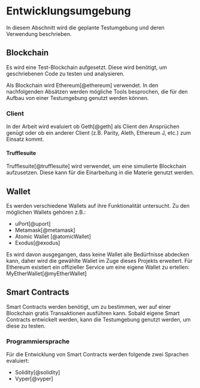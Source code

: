 # Entwicklungsumgebung

In diesem Abschnitt wird die geplante Testumgebung und deren Verwendung beschrieben. 


## Blockchain

Es wird eine Test-Blockchain aufgesetzt. Diese wird benötigt, um geschriebenen Code zu testen und analysieren. 

Als Blockchain wird Ethereum[@ethereum] verwendet. 
In den nachfolgenden Absätzen werden mögliche Tools besprochen, die für den Aufbau von einer Testumgebung genutzt werden können. 

### Client

In der Arbeit wird evaluiert ob Geth[@geth] als Client den Ansprüchen genügt oder ob ein anderer Client (z.B. Parity, Aleth, Ethereum J, etc.) zum Einsatz kommt.


#### Trufflesuite

Trufflesuite[@trufflesuite] wird verwendet, um eine simulierte Blockchain aufzusetzen. Diese kann für die Einarbeitung in die Materie genutzt werden.

## Wallet

Es werden verschiedene Wallets auf ihre Funktionalität untersucht.
Zu den möglichen Wallets gehören z.B.:

- uPort[@uport]
- Metamask[@metamask]
- Atomic Wallet [@atomicWallet]
- Exodus[@exodus]

Es wird davon ausgegangen, dass keine Wallet alle Bedürfnisse abdecken kann, daher wird die gewählte Wallet im Zuge dieses Projekts erweitert. Für Ethereum existiert ein offizieller Service um eine eigene Wallet zu ertellen: MyEtherWallet[@myEtherWallet]

## Smart Contracts

Smart Contracts werden benötigt, um zu bestimmen, wer auf einer Blockchain gratis Transaktionen ausführen kann. 
Sobald eigene Smart Contracts entwickelt werden, kann die Testumgebung genutzt werden, um diese zu testen.


### Programmiersprache

Für die Entwicklung von Smart Contracts werden folgende zwei Sprachen evaluiert: 

- Solidity[@solidity]
- Vyper[@vyper]


